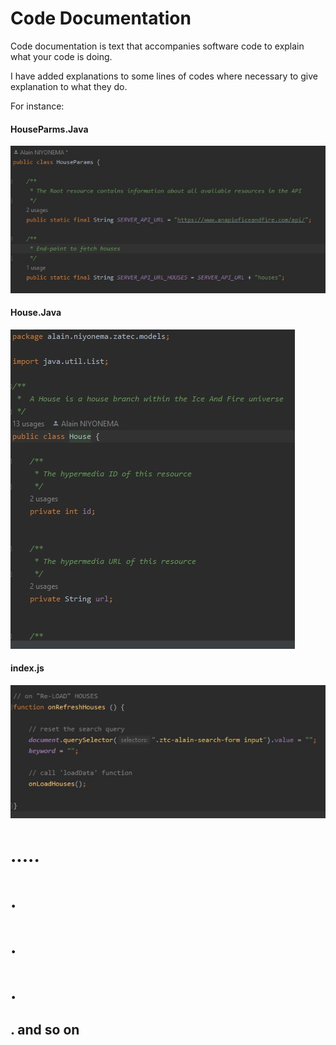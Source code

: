 # Code Documentation

Code documentation is text that accompanies software code to explain what your code is doing.

I have added explanations to some lines of codes where necessary to give explanation to what they do.

For instance:
#### HouseParms.Java
![](/docs/screenshots/code-1.jpg)

#### House.Java
![](/docs/screenshots/code-2.jpg)

#### index.js
![](/docs/screenshots/code-3.jpg)

# .....
# .
# .
# .

## . and so on